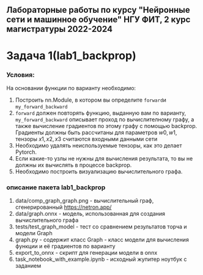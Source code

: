 ## Лабораторные работы по курсу "Нейронные сети и машинное обучение" НГУ ФИТ, 2 курс магистратуры 2022-2024

# Задача 1(lab1_backprop)

### Условия:

На основании функции по варианту необходимо:

1. Построить nn.Module, в котором вы определите `forward`и `my_forward_backward`
2. `forward` должен повторять функцию, выданную вам по варианту, `my_forward_backward` описывает проход по
   вычислителному графу, а также вычисление градиентов по этому графу с помощью backprop. Градиенты должны быть
   рассчитаны для параметров $w0, w1$, тензоры $x1, x2, x3$ считаются входными данными сети
3. Необходимо удалять неиспользуемые тензоры, как это делает Pytorch.
4. Если какие-то узлы не нужны для вычисления результата, то вы не должны их вычислять в процессе backprop.
5. Необходимо построить визуализацию вычислительного графа.

### описание пакета lab1_backprop

1. data/comp_graph_graph.png - вычислительный граф, сгенерированный  https://netron.app/
2. data/graph.onnx - модель, использованная для создания вычислительного графа
3. tests/test_graph_model - тест со сравнением результатов торча и модели Graph
4. graph.py - содержит класс Graph - класс модели для вычисления функции и её градиентов по варианту
5. export_to_onnx - скрипт для генерации модели в onnx
6. task_notebook_with_example.ipynb - исходный жупитер ноутбук с заданием

